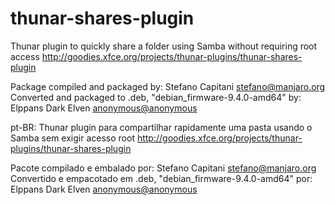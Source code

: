 # thunar-shares-plugin
Thunar plugin to quickly share a folder using Samba without requiring root access
http://goodies.xfce.org/projects/thunar-plugins/thunar-shares-plugin

Package compiled and packaged by: Stefano Capitani <stefano@manjaro.org>
Converted and packaged to .deb, "debian_firmware-9.4.0-amd64" by: Elppans Dark Elven <anonymous@anonymous>

pt-BR:
Thunar plugin para compartilhar rapidamente uma pasta usando o Samba sem exigir acesso root
http://goodies.xfce.org/projects/thunar-plugins/thunar-shares-plugin

Pacote compilado e embalado por: Stefano Capitani <stefano@manjaro.org>
Convertido e empacotado em .deb, "debian_firmware-9.4.0-amd64" por: Elppans Dark Elven <anonymous@anonymous>
